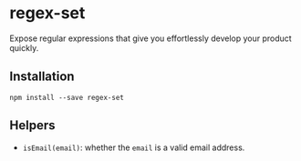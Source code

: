 # regex-set

Expose regular expressions that give you effortlessly develop your product quickly.

## Installation
`npm install --save regex-set`

## Helpers
- `isEmail(email)`: whether the `email` is a valid email address.

